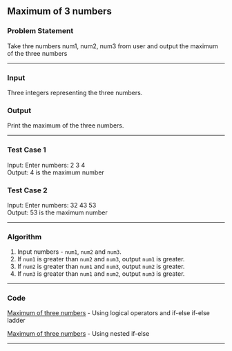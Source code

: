 ## Maximum of 3 numbers

### Problem Statement
Take thre numbers num1, num2, num3 from user and output the maximum of the three numbers

---

### Input
Three integers representing the three numbers.

### Output 
Print the maximum of the three numbers.

---

### Test Case 1
Input: Enter numbers: 2 3 4 <br>
Output: 4 is the maximum number <br>

### Test Case 2
Input: Enter numbers: 32 43 53 <br>
Output: 53 is the maximum number <br>

---

### Algorithm 
1. Input numbers - `num1`, `num2` and `num3`.
2. If `num1` is greater than `num2` and `num3`, output `num1` is greater.
3. If `num2` is greater than `num1` and `num3`, output `num2` is greater.
4. If `num3` is greater than `num1` and `num2`, output `num3` is greater.

---

### Code

[Maximum of three numbers](max_approach_1.c) - Using logical operators and if-else if-else ladder

[Maximum of three numbers](max_approach_2.c) - Using nested if-else 

---